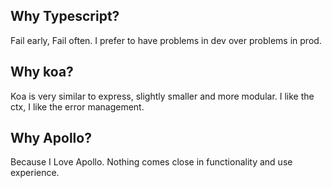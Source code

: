 ## Why Typescript?

Fail early, Fail often. I prefer to have problems in dev over problems in prod.

## Why koa?

Koa is very similar to express, slightly smaller and more modular. I like the ctx, I like the error management.

## Why Apollo?

Because I Love Apollo. Nothing comes close in functionality and use experience.
